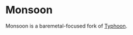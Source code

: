 # Monsoon

Monsoon is a baremetal-focused fork of [Typhoon][typhoon].

[typhoon]: https://typhoon.psdn.io/
